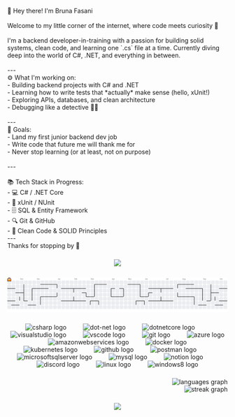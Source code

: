 <p align="left">👋 Hey there! I'm Bruna Fasani<br><br>Welcome to my little corner of the internet, where code meets curiosity 🌱<br><br>I'm a backend developer-in-training with a passion for building solid systems, clean code, and learning one `.cs` file at a time. Currently diving deep into the world of C#, .NET, and everything in between.<br><br>---<br> ⚙️ What I'm working on:<br>- Building backend projects with C# and .NET<br>- Learning how to write tests that *actually* make sense (hello, xUnit!)<br>- Exploring APIs, databases, and clean architecture<br>- Debugging like a detective 🕵️‍♀️<br><br>---<br>🚀 Goals:<br>- Land my first junior backend dev job<br>- Write code that future me will thank me for<br>- Never stop learning (or at least, not on purpose)<br><br>---<br><br> 📚 Tech Stack in Progress:<br>- 💻 C# / .NET Core<br>- 🧪 xUnit / NUnit<br>- 🗄️ SQL & Entity Framework<br>- 🔍 Git & GitHub<br>- 🧠 Clean Code & SOLID Principles<br>---<br>Thanks for stopping by 💜</p>

###

<div align="center">
  <img height="226" src="https://i.pinimg.com/originals/a3/ce/e4/a3cee4ff92c376832548bfe49f47c173.gif"  />
</div>

###

<picture>
  <source media="(prefers-color-scheme: dark)" srcset="https://raw.githubusercontent.com/Bru-Fasani/Bru-Fasani/output/pacman-contribution-graph-dark.svg">
  <source media="(prefers-color-scheme: light)" srcset="https://raw.githubusercontent.com/Bru-Fasani/Bru-Fasani/output/pacman-contribution-graph.svg">
  <img alt="pacman contribution graph" src="https://raw.githubusercontent.com/Bru-Fasani/Bru-Fasani/output/pacman-contribution-graph.svg">
</picture>

###

<div align="center">
  <img src="https://cdn.jsdelivr.net/gh/devicons/devicon/icons/csharp/csharp-original.svg" height="40" alt="csharp logo"  />
  <img width="30" />
  <img src="https://cdn.simpleicons.org/dotnet/512BD4" height="40" alt="dot-net logo"  />
  <img width="30" />
  <img src="https://cdn.jsdelivr.net/gh/devicons/devicon/icons/dotnetcore/dotnetcore-original.svg" height="40" alt="dotnetcore logo"  />
  <img width="30" />
  <img src="https://cdn.jsdelivr.net/gh/devicons/devicon/icons/visualstudio/visualstudio-plain.svg" height="40" alt="visualstudio logo"  />
  <img width="30" />
  <img src="https://cdn.jsdelivr.net/gh/devicons/devicon/icons/vscode/vscode-original.svg" height="40" alt="vscode logo"  />
  <img width="30" />
  <img src="https://cdn.jsdelivr.net/gh/devicons/devicon/icons/git/git-original.svg" height="40" alt="git logo"  />
  <img width="30" />
  <img src="https://cdn.jsdelivr.net/gh/devicons/devicon/icons/azure/azure-original.svg" height="40" alt="azure logo"  />
  <img width="30" />
  <img src="https://skillicons.dev/icons?i=aws" height="40" alt="amazonwebservices logo"  />
  <img width="30" />
  <img src="https://cdn.simpleicons.org/docker/2496ED" height="40" alt="docker logo"  />
  <img width="30" />
  <img src="https://cdn.jsdelivr.net/gh/devicons/devicon/icons/kubernetes/kubernetes-plain.svg" height="40" alt="kubernetes logo"  />
  <img width="30" />
  <img src="https://cdn.jsdelivr.net/gh/devicons/devicon/icons/github/github-original.svg" height="40" alt="github logo"  />
  <img width="30" />
  <img src="https://skillicons.dev/icons?i=postman" height="40" alt="postman logo"  />
  <img width="30" />
  <img src="https://cdn.jsdelivr.net/gh/devicons/devicon/icons/microsoftsqlserver/microsoftsqlserver-plain.svg" height="40" alt="microsoftsqlserver logo"  />
  <img width="30" />
  <img src="https://cdn.jsdelivr.net/gh/devicons/devicon/icons/mysql/mysql-original.svg" height="40" alt="mysql logo"  />
  <img width="30" />
  <img src="https://cdn.jsdelivr.net/gh/devicons/devicon/icons/notion/notion-original.svg" height="40" alt="notion logo"  />
  <img width="30" />
  <img src="https://cdn.simpleicons.org/discord/5865F2" height="40" alt="discord logo"  />
  <img width="30" />
  <img src="https://cdn.jsdelivr.net/gh/devicons/devicon/icons/linux/linux-original.svg" height="40" alt="linux logo"  />
  <img width="30" />
  <img src="https://cdn.jsdelivr.net/gh/devicons/devicon/icons/windows8/windows8-original.svg" height="40" alt="windows8 logo"  />
</div>

###

<div align="right">
  <img src="https://github-readme-stats.vercel.app/api/top-langs?username=Bru-Fasani&locale=en&hide_title=false&layout=compact&card_width=320&langs_count=5&theme=dracula&hide_border=false&order=2" height="150" alt="languages graph" /> <br>
  <img src="https://streak-stats.demolab.com?user=Bru-Fasani&locale=en&mode=daily&theme=dracula&hide_border=false&border_radius=5&order=3" height="150" alt="streak graph"  />
</div>

###

<div align="center">
  <img height="200" src="https://i.pinimg.com/originals/62/c8/97/62c897b85c9573abf5ffb75359ab286e.gif"  />
</div>

###
